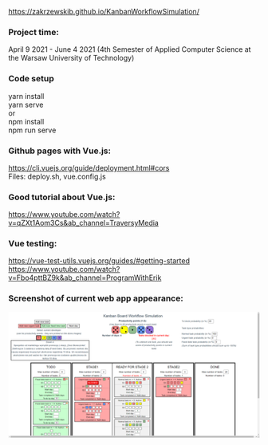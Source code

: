 https://zakrzewskib.github.io/KanbanWorkflowSimulation/

### Project time:
April 9 2021 - June 4 2021 (4th Semester of Applied Computer Science at the Warsaw University of Technology)

### Code setup
yarn install <br />
yarn serve
<br />
or 
<br />
npm install <br />
npm run serve


### Github pages with Vue.js: 
https://cli.vuejs.org/guide/deployment.html#cors <br />
Files: deploy.sh, vue.config.js

### Good tutorial about Vue.js:
https://www.youtube.com/watch?v=qZXt1Aom3Cs&ab_channel=TraversyMedia <br />

### Vue testing:
https://vue-test-utils.vuejs.org/guides/#getting-started <br />
https://www.youtube.com/watch?v=Fbo4pttBZ9k&ab_channel=ProgramWithErik

### Screenshot of current web app appearance:
<img src="https://github.com/zakrzewskib/KanbanWorkflowSimulation/blob/main/appearance.PNG">
